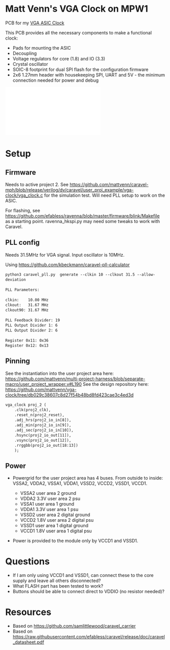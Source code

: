 Matt Venn's VGA Clock on MPW1
=============================

PCB for my [VGA ASIC Clock](https://www.zerotoasiccourse.com/post/vga_clock/)

This PCB provides all the necessary components to make a functional clock:

 * Pads for mounting the ASIC
 * Decoupling
 * Voltage regulators for core (1.8) and IO (3.3)
 * Crystal oscillator
 * SOIC-8 footprint for dual SPI flash for the configuration firmware
 * 2x6 1.27mm header with housekeeping SPI, UART and 5V - the minimum connection needed for power and debug

![Schematic](rev0.1/carrier.pdf)

# Setup

## Firmware

Needs to active project 2. See https://github.com/mattvenn/caravel-mph/blob/release/verilog/dv/caravel/user_proj_example/vga-clock/vga_clock.c for the simulation test.
Will need PLL setup to work on the ASIC.

For flashing, see https://github.com/efabless/ravenna/blob/master/firmware/blink/Makefile as a starting point. ravenna_hkspi.py may need some tweaks to work with Caravel.

## PLL config

Needs 31.5MHz for VGA signal.
Input oscillator is 10MHz.

Using https://github.com/kbeckmann/caravel-pll-calculator

    python3 caravel_pll.py  generate --clkin 10 --clkout 31.5 --allow-deviation

    PLL Parameters:

    clkin:    10.00 MHz
    clkout:   31.67 MHz
    clkout90: 31.67 MHz

    PLL Feedback Divider: 19
    PLL Output Divider 1: 6
    PLL Output Divider 2: 6

    Register 0x11: 0x36
    Register 0x12: 0x13

## Pinning

See the instantiation into the user project area here: https://github.com/mattvenn/multi-project-harness/blob/separate-macro/user_project_wrapper.v#L190
See the design repository here: https://github.com/mattvenn/vga-clock/tree/db029c38607c8d27f54b48bd8fd423cae3c4ed3d

    vga_clock proj_2 (
        .clk(proj2_clk),
        .reset_n(proj2_reset),
        .adj_hrs(proj2_io_in[8]),
        .adj_min(proj2_io_in[9]),
        .adj_sec(proj2_io_in[10]),
        .hsync(proj2_io_out[11]),
        .vsync(proj2_io_out[12]),
        .rrggbb(proj2_io_out[18:13])
        );

## Power

* Powergrid for the user project area has 4 buses. From outside to inside:  VSSA2, VDDA2, VSSA1, VDDA1, VSSD2, VCCD2, VSSD1, VCCD1.
    * VSSA2 user area 2 ground
    * VDDA2 3.3V user area 2 psu
    * VSSA1 user area 1 ground
    * VDDA1 3.3V user area 1 psu
    * VSSD2 user area 2 digital ground
    * VCCD2 1.8V user area 2 digital psu
    * VSSD1 user area 1 digital ground
    * VCCD1 1.8V user area 1 digital psu

* Power is provided to the module only by VCCD1 and VSSD1.

# Questions

* If I am only using VCCD1 and VSSD1, can connect these to the core supply and leave all others disconnected?
* What FLASH part has been tested to work?
* Buttons should be able to connect direct to VDDIO (no resistor needed)?

# Resources

* Based on https://github.com/samlittlewood/caravel_carrier
* Based on https://raw.githubusercontent.com/efabless/caravel/release/doc/caravel_datasheet.pdf
